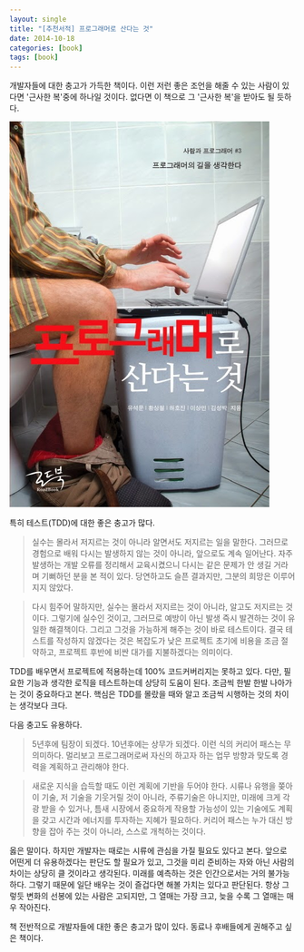 ```yaml
---
layout: single
title: "[추천서적] 프로그래머로 산다는 것"
date: 2014-10-18
categories: [book]
tags: [book]
---
```


개발자들에 대한 충고가 가득한 책이다. 이런 저런 좋은 조언을 해줄 수 있는 사람이 있다면 '근사한 복'중에 하나일 것이다.
없다면 이 책으로 그 '근사한 복'을 받아도 될 듯하다.

![liveprogrammer](/assets/images/liveprogrammer.jpg)

특히 테스트(TDD)에 대한 좋은 충고가 많다.

> 실수는 몰라서 저지르는 것이 아니라 알면서도 저지르는 일을 말한다.
> 그러므로 경험으로 배워 다시는 발생하지 않는 것이 아니라, 앞으로도 계속 일어난다.
> 자주 발생하는 개발 오류를 정리해서 교육시켰으니 다시는 같은 문제가 안 생길 거라며 기뻐하던 분을 본 적이 있다. 당연하고도 슬픈 결과지만, 그분의 희망은 이루어지지 않았다.

> 다시 힘주어 말하지만, 실수는 몰라서 저지르는 것이 아니라, 알고도 저지르는 것이다.
> 그렇기에 실수인 것이고, 그러므로 예방이 아닌 발생 즉시 발견하는 것이 유일한 해결책이다. 그리고 그것을 가능하게 해주는 것이 바로 테스트이다.
> 결국 테스트를 작성하지 않겠다는 것은 복잡도가 낮은 프로젝트 초기에 비용을 조금 절약하고, 프로젝트 후반에 비싼 대가를 지불하겠다는 의미이다.

TDD를 배우면서 프로젝트에 적용하는데 100% 코드커버리지는 못하고 있다. 다만, 필요한 기능과 생각한 로직을 테스트하는데 상당히 도움이 된다.
조금씩 한발 한발 나아가는 것이 중요하다고 본다. 핵심은 TDD를 몰랐을 때와 알고 조금씩 시행하는 것의 차이는 생각보다 크다.

다음 충고도 유용하다.

> 5년후에 팀장이 되겠다. 10년후에는 상무가 되겠다. 이런 식의 커리어 패스는 무의미하다.
> 멀리보고 프로그래머로써 자신의 하고자 하는 업무 방향과 맞도록 경력을 계획하고 관리해야 한다.

> 새로운 지식을 습득할 때도 이런 계획에 기반을 두어야 한다.
> 시류나 유행을 쫒아 이 기술, 저 기술을 기웃거릴 것이 아니라, 주류기술은 아니지만, 미래에 크게 각광 받을 수 있거나, 틈새 시장에서 중요하게 작용할 가능성이 있는 기술에도 계획을 갖고 시간과 에너지를 투자하는 지혜가 필요하다.
> 커리어 패스는 누가 대신 방향을 잡아 주는 것이 아니라, 스스로 개척하는 것이다.

옳은 말이다. 하지만 개발자는 때로는 시류에 관심을 가질 필요도 있다고 본다. 앞으로 어떤게 더 유용하겠다는 판단도 할 필요가 있고,
그것을 미리 준비하는 자와 아닌 사람의 차이는 상당히 클 것이라고 생각된다.
미래를 예측하는 것은 인간으로서는 거의 불가능하다. 그렇기 때문에 일단 배우는 것이 즐겁다면 해볼 가치는 있다고 판단된다.
항상 그렇듯 변화의 선봉에 있는 사람은 고되지만, 그 열매는 가장 크고, 늦을 수록 그 열매는 매우 작아진다.

책 전반적으로 개발자들에 대한 좋은 충고가 많이 있다. 동료나 후배들에게 권해주고 싶은 책이다.
